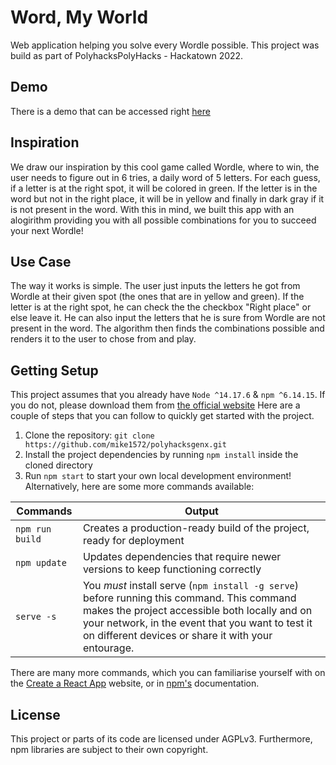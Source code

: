 # Word, My World
Web application helping you solve every Wordle possible. This project was build as part of PolyhacksPolyHacks - Hackatown 2022.

## Demo
There is a demo that can be accessed right [here](http://wordmyworld.tech)

## Inspiration
We draw our inspiration by this cool game called Wordle, where to win, the user needs to figure out in 6 tries, a daily word of 5 letters. For each guess, if a letter is at the right spot, it will be colored in green. If the letter is in the word but not in the right place, it will be in yellow and finally in dark gray if it is not present in the word. With this in mind, we built this app with an alogirithm providing you with all possible combinations for you to succeed your next Wordle!

## Use Case
The way it works is simple. The user just inputs the letters he got from Wordle at their given spot (the ones that are in yellow and green). If the letter is at the right spot, he can check the the checkbox "Right place" or else leave it. He can also input the letters that he is sure from Wordle are not present in the word. The algorithm then finds the combinations possible and renders it to the user to chose from and play.

## Getting Setup
This project assumes that you already have `Node ^14.17.6` & `npm ^6.14.15`. If you do not, please download them from [the official website](https://nodejs.org/en/download/)
Here are a couple of steps that you can follow to quickly get started with the project.

1. Clone the repository: `git clone https://github.com/mike1572/polyhacksgenx.git`
2. Install the project dependencies by running `npm install` inside the cloned directory
3. Run `npm start` to start your own local development environment! Alternatively, here are some more commands available:

| Commands        | Output
|-----------------|-------------------------------------------------------------------|
| `npm run build` | Creates a production-ready build of the project, ready for deployment |
| `npm update`    | Updates dependencies that require newer versions to keep functioning correctly|
| `serve -s`      | You *must* install serve (`npm install -g serve`) before running this command. This command makes the project accessible both locally and on your network, in the event that you want to test it on different devices or share it with your entourage.|

There are many more commands, which you can familiarise yourself with on the [Create a React App](https://create-react-app.dev/) website, or in [npm's](https://docs.npmjs.com/) documentation.

## License
This project or parts of its code are licensed under AGPLv3. Furthermore, npm libraries are subject to their own copyright.
